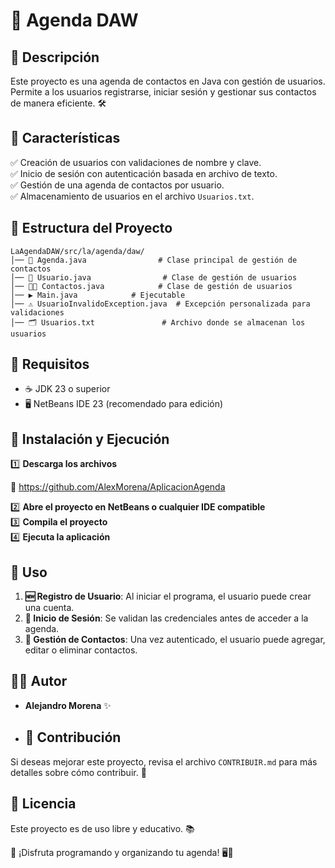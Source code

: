 # 📒 Agenda DAW

## 📝 Descripción
Este proyecto es una agenda de contactos en Java con gestión de usuarios. Permite a los usuarios registrarse, iniciar sesión y gestionar sus contactos de manera eficiente. 🛠️

## 🌟 Características
✅ Creación de usuarios con validaciones de nombre y clave.  
✅ Inicio de sesión con autenticación basada en archivo de texto.  
✅ Gestión de una agenda de contactos por usuario.  
✅ Almacenamiento de usuarios en el archivo `Usuarios.txt`.  

## 📂 Estructura del Proyecto
```
LaAgendaDAW/src/la/agenda/daw/
│── 📜 Agenda.java                # Clase principal de gestión de contactos
│── 👤 Usuario.java                # Clase de gestión de usuarios
│── 👤👤 Contactos.java            # Clase de gestión de usuarios
│── ▶️ Main.java            # Ejecutable
│── ⚠️ UsuarioInvalidoException.java  # Excepción personalizada para validaciones
│── 🗂️ Usuarios.txt               # Archivo donde se almacenan los usuarios
```

## 🔧 Requisitos
- ☕ JDK 23 o superior  
- 🖥️ NetBeans IDE 23 (recomendado para edición)  

## 🚀 Instalación y Ejecución
1️⃣ **Descarga los archivos**

📱 https://github.com/AlexMorena/AplicacionAgenda

2️⃣ **Abre el proyecto en NetBeans o cualquier IDE compatible**  
3️⃣ **Compila el proyecto**  
4️⃣ **Ejecuta la aplicación**  

## 📌 Uso
1. **🆕 Registro de Usuario**: Al iniciar el programa, el usuario puede crear una cuenta.
2. **🔑 Inicio de Sesión**: Se validan las credenciales antes de acceder a la agenda.
3. **📇 Gestión de Contactos**: Una vez autenticado, el usuario puede agregar, editar o eliminar contactos.

## 👨‍💻 Autor
- **Alejandro Morena** ✨

- ## 🤝 Contribución
Si deseas mejorar este proyecto, revisa el archivo `CONTRIBUIR.md` para más detalles sobre cómo contribuir. 🎉


## 📜 Licencia
Este proyecto es de uso libre y educativo. 📚

🎉 ¡Disfruta programando y organizando tu agenda! 🖥️🚀
